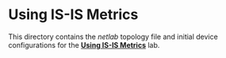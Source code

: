 # Using IS-IS Metrics

This directory contains the *netlab* topology file and initial device configurations for the **[Using IS-IS Metrics](../../docs/basic/4-metric.md)** lab.
